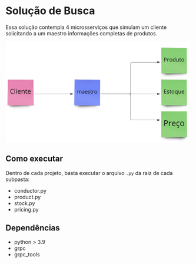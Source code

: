 # Solução de Busca
Essa solução contempla 4 microsserviços que simulam um cliente solicitando a um maestro informações completas de produtos.

![Arquitetura da solução](./images/architecture.png)

## Como executar
Dentro de cada projeto, basta executar o arquivo `.py` da raiz de cada subpasta:
* conductor.py
* product.py
* stock.py
* pricing.py

## Dependências
* python > 3.9
* grpc
* grpc_tools
